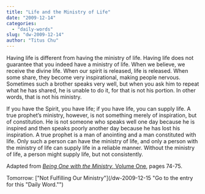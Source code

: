 ```yaml
---
title: "Life and the Ministry of Life"
date: "2009-12-14"
categories: 
  - "daily-words"
slug: "dw-2009-12-14"
author: "Titus Chu"
---
```


Having life is different from having the ministry of life. Having life does not guarantee that you indeed have a ministry of life. When we believe, we receive the divine life. When our spirit is released, life is released. When some share, they become very inspirational, making people nervous. Sometimes such a brother speaks very well, but when you ask him to repeat what he has shared, he is unable to do it, for that is not his portion. In other words, that is not his ministry.

If you have the Spirit, you have life; if you have life, you can supply life. A true prophet’s ministry, however, is not something merely of inspiration, but of constitution. He is not someone who speaks well one day because he is inspired and then speaks poorly another day because he has lost his inspiration. A true prophet is a man of anointing and a man constituted with life. Only such a person can have the ministry of life, and only a person with the ministry of life can supply life in a reliable manner. Without the ministry of life, a person might supply life, but not consistently.

Adapted from [_Being One with the Ministry_, Volume One](/book-one-with-the-ministry-vol-1/ "Go to the entry for this book."), pages 74-75.

Tomorrow: ["Not Fulfilling Our Ministry"](/dw-2009-12-15 "Go to the entry for this "Daily Word."")
